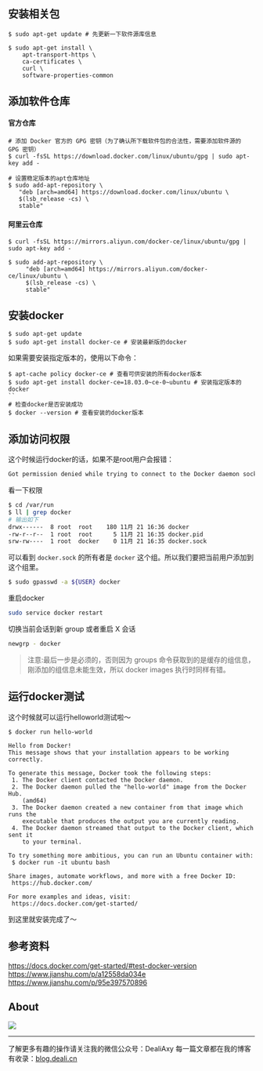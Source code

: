 ## 安装相关包

```
$ sudo apt-get update # 先更新一下软件源库信息

$ sudo apt-get install \
    apt-transport-https \
    ca-certificates \
    curl \
    software-properties-common
```

## 添加软件仓库
#### 官方仓库
```
# 添加 Docker 官方的 GPG 密钥（为了确认所下载软件包的合法性，需要添加软件源的 GPG 密钥）
$ curl -fsSL https://download.docker.com/linux/ubuntu/gpg | sudo apt-key add -

# 设置稳定版本的apt仓库地址
$ sudo add-apt-repository \
   "deb [arch=amd64] https://download.docker.com/linux/ubuntu \
   $(lsb_release -cs) \
   stable"
```

#### 阿里云仓库
```
$ curl -fsSL https://mirrors.aliyun.com/docker-ce/linux/ubuntu/gpg | sudo apt-key add -

$ sudo add-apt-repository \
     "deb [arch=amd64] https://mirrors.aliyun.com/docker-ce/linux/ubuntu \
     $(lsb_release -cs) \
     stable"
```


## 安装docker
```
$ sudo apt-get update
$ sudo apt-get install docker-ce # 安装最新版的docker
```

如果需要安装指定版本的，使用以下命令：
```
$ apt-cache policy docker-ce # 查看可供安装的所有docker版本
$ sudo apt-get install docker-ce=18.03.0~ce-0~ubuntu # 安装指定版本的docker
``
# 检查docker是否安装成功
$ docker --version # 查看安装的docker版本
```

## 添加访问权限
这个时候运行docker的话，如果不是root用户会报错：
```bash
Got permission denied while trying to connect to the Docker daemon socket at unix:///var/run/docker.sock: Get http://%2Fvar%2Frun%2Fdocker.sock/v1.26/images/json: dial unix /var/run/docker.sock: connect: permission denied
```

看一下权限
```bash
$ cd /var/run
$ ll | grep docker
# 输出如下
drwx------  8 root  root    180 11月 21 16:36 docker
-rw-r--r--  1 root  root      5 11月 21 16:35 docker.pid
srw-rw----  1 root  docker    0 11月 21 16:35 docker.sock
```

可以看到 `docker.sock` 的所有者是 `docker` 这个组。所以我们要把当前用户添加到这个组里。

```bash
$ sudo gpasswd -a ${USER} docker
```

重启docker
```bash
sudo service docker restart
```

切换当前会话到新 group 或者重启 X 会话
```bash
newgrp - docker
```
>注意:最后一步是必须的，否则因为 groups 命令获取到的是缓存的组信息，刚添加的组信息未能生效，所以 docker images 执行时同样有错。

## 运行docker测试
这个时候就可以运行helloworld测试啦～

```
$ docker run hello-world

Hello from Docker!
This message shows that your installation appears to be working correctly.

To generate this message, Docker took the following steps:
 1. The Docker client contacted the Docker daemon.
 2. The Docker daemon pulled the "hello-world" image from the Docker Hub.
    (amd64)
 3. The Docker daemon created a new container from that image which runs the
    executable that produces the output you are currently reading.
 4. The Docker daemon streamed that output to the Docker client, which sent it
    to your terminal.

To try something more ambitious, you can run an Ubuntu container with:
 $ docker run -it ubuntu bash

Share images, automate workflows, and more with a free Docker ID:
 https://hub.docker.com/

For more examples and ideas, visit:
 https://docs.docker.com/get-started/
```
到这里就安装完成了～

## 参考资料
https://docs.docker.com/get-started/#test-docker-version
https://www.jianshu.com/p/a12558da034e
https://www.jianshu.com/p/95e397570896


## About
![](https://upload-images.jianshu.io/upload_images/8869373-901590e019f6f85b.png?imageMogr2/auto-orient/strip%7CimageView2/2/w/1240)

---------------
了解更多有趣的操作请关注我的微信公众号：DealiAxy
每一篇文章都在我的博客有收录：[blog.deali.cn](http://blog.deali.cn)